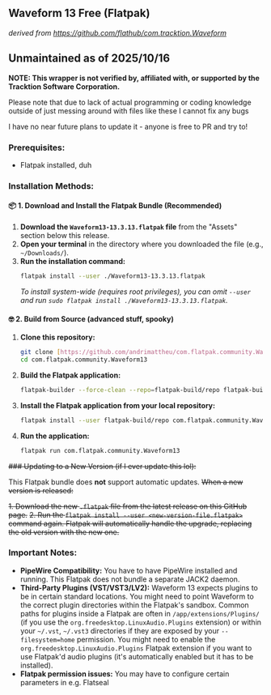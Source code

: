 ## Waveform 13 Free (Flatpak)
_derived from https://github.com/flathub/com.tracktion.Waveform_

## Unmaintained as of 2025/10/16
**NOTE: This wrapper is not verified by, affiliated with, or supported by the Tracktion Software Corporation.**

Please note that due to lack of actual programming or coding knowledge outside of just messing around with files like these I cannot fix any bugs

I have no near future plans to update it - anyone is free to PR and try to!

### Prerequisites:

* Flatpak installed, duh

### Installation Methods:

#### 📦 1. Download and Install the Flatpak Bundle (Recommended)

1.  **Download the `Waveform13-13.3.13.flatpak` file** from the "Assets" section below this release.
2.  **Open your terminal** in the directory where you downloaded the file (e.g., `~/Downloads/`).
3.  **Run the installation command:**
    ```bash
    flatpak install --user ./Waveform13-13.3.13.flatpak
    ```
    *To install system-wide (requires root privileges), you can omit `--user` and run `sudo flatpak install ./Waveform13-13.3.13.flatpak`.*

#### 🤓 2. Build from Source (advanced stuff, spooky)

1.  **Clone this repository:**
    ```bash
    git clone [https://github.com/andrimattheu/com.flatpak.community.Waveform13.git](https://github.com/andrimattheu/com.flatpak.community.Waveform13.git)
    cd com.flatpak.community.Waveform13
    ```
2.  **Build the Flatpak application:**
    ```bash
    flatpak-builder --force-clean --repo=flatpak-build/repo flatpak-build com.flatpak.community.Waveform13.yaml
    ```
3.  **Install the Flatpak application from your local repository:**
    ```bash
    flatpak install --user flatpak-build/repo com.flatpak.community.Waveform13
    ```
4.  **Run the application:**
    ```bash
    flatpak run com.flatpak.community.Waveform13
    ```

~~### Updating to a New Version (if I ever update this lol):~~

This Flatpak bundle does **not** support automatic updates. ~~When a new version is released:~~

~~1.  Download the new `.flatpak` file from the latest release on this GitHub page.~~
~~2.  Run the `flatpak install --user <new-version-file.flatpak>` command again. Flatpak will automatically handle the upgrade, replacing the old version with the new one.~~

### Important Notes:

* **PipeWire Compatibility:** You have to have PipeWire installed and running. This Flatpak does not bundle a separate JACK2 daemon.
* **Third-Party Plugins (VST/VST3/LV2):**
    Waveform 13 expects plugins to be in certain standard locations. You might need to point Waveform to the correct plugin directories within the Flatpak's sandbox. Common paths for plugins inside a Flatpak are often in `/app/extensions/Plugins/` (if you use the `org.freedesktop.LinuxAudio.Plugins` extension) or within your `~/.vst`, `~/.vst3` directories if they are exposed by your `--filesystem=home` permission.
    You might need to enable the `org.freedesktop.LinuxAudio.Plugins` Flatpak extension if you want to use Flatpak'd audio plugins (it's automatically enabled but it has to be installed).
* **Flatpak permission issues:** You may have to configure certain parameters in e.g. Flatseal
